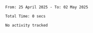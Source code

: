 <!--START_SECTION:waka-->

```txt
From: 25 April 2025 - To: 02 May 2025

Total Time: 0 secs

No activity tracked
```

<!--END_SECTION:waka-->

